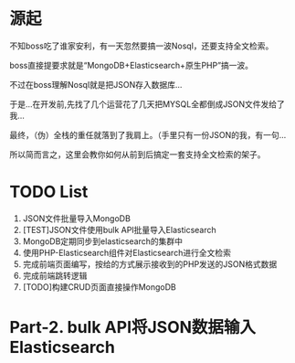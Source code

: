 # 源起

不知boss吃了谁家安利，有一天忽然要搞一波Nosql，还要支持全文检索。

boss直接提要求就是“MongoDB+Elasticsearch+原生PHP”搞一波。

不过在boss理解Nosql就是把JSON存入数据库...

于是...在开发前,先找了几个运营花了几天把MYSQL全都倒成JSON文件发给了我...

最终，（伪）全栈的重任就落到了我肩上。（手里只有一份JSON的我，有一句...

所以简而言之，这里会教你如何从前到后搞定一套支持全文检索的架子。

# TODO List

1.  JSON文件批量导入MongoDB
2.  [TEST]JSON文件使用bulk API批量导入Elasticsearch
3.  MongoDB定期同步到elasticsearch的集群中
4.  使用PHP-Elasticsearch组件对Elasticsearch进行全文检索
5.  完成前端页面编写，按给的方式展示接收到的PHP发送的JSON格式数据
6.  完成前端跳转逻辑
7.  [TODO]构建CRUD页面直接操作MongoDB

# Part-2. bulk API将JSON数据输入Elasticsearch
